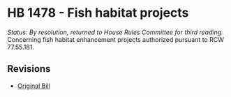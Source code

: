 # HB 1478 - Fish habitat projects
*Status: By resolution, returned to House Rules Committee for third reading.*
Concerning fish habitat enhancement projects authorized pursuant to RCW 77.55.181.

## Revisions
* [Original Bill](1/)